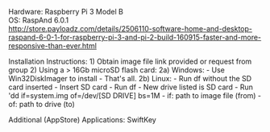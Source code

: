 Hardware: Raspberry Pi 3 Model B <BR />
OS: RaspAnd 6.0.1 <BR />
  http://store.payloadz.com/details/2506110-software-home-and-desktop-raspand-6-0-1-for-raspberry-pi-3-and-pi-2-build-160915-faster-and-more-responsive-than-ever.html


  Installation Instructions:
    1) Obtain image file link provided or request from group
    2) Using a > 16Gb microSD flash card:
      2a) Windows:
       - Use Win32DiskImager to install
         - That's all.
      2b) Linux:
       - Run df without the SD card inserted
       - Insert SD card
       - Run df
        - New drive listed is SD card
       - Run 'dd if=system.img of=/dev/[SD DRIVE] bs=1M
        - if: path to image file (from)
        - of: path to drive (to)
        
        
Additional (AppStore) Applications:
  SwiftKey
        
